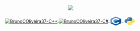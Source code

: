 <br>
<div align="center">
  <a href="https://github.com/BrunoCOliveira37">
  <img height="180em" src="https://github-readme-stats.vercel.app/api?username=BrunoCOliveira37&show_icons=true&theme=dark&include_all_commits=true&count_private=true"/>
</div>
<div align="center">
  <div style="display: inline_block"><br>
    <img align="center" alt="BrunoCOliveira37-C++" height="30" width="40" src="https://raw.githubusercontent.com/devicons/devicon/master/icons/c++/c++-original.svg">
    <img align="center" alt="BrunoCOliveira37-C#" height="30" width="40" src="https://raw.githubusercontent.com/devicons/devicon/master/icons/c-sharp/c-sharp-original.svg">
    <img align="center" alt="BrunoCOliveira37-C" height="30" width="40" src="https://raw.githubusercontent.com/devicons/devicon/master/icons/c/c-original.svg">
    <img align="center" alt="BrunoCOliveira37-Python" height="30" width="40" src="https://raw.githubusercontent.com/devicons/devicon/master/icons/python/python-original.svg">
</div>
